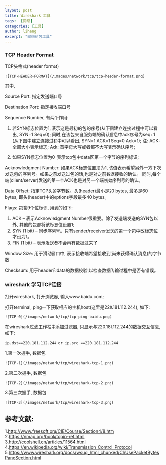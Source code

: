 ```yaml
---
layout: post
title: Wireshark 工具
tags:  [网络]
categories: [工具]
author: liheng
excerpt: "网络封包工具"
---
```


### TCP Header Format

TCP头格式(header format)

    ![TCP-HEADER-FORMAT](/images/network/tcp/tcp-header-format.png)

其中,

Source Port: 指定发送端口号

Destination Port: 指定接收端口号

Sequence Number, 有两个作用:

1. 若SYN标志位置为1, 表示这是最初的包的序号(从下图建立连接过程中可以看出, SYN=1 Seq=0); 同时,在该包来自服务端的确认信息中ack序号为seq+1
(从下图中建立连接过程中可以看出, SYN=1 ACK=1 Seq=0 Ack=1); 注: ACK: 全部大小表示标志; Ack: 首字母大写或者都不大写表示确认序号;

2. 如果SYN标志位置为0, 表示tcp包中data区第一个字节的序列标识;

Acknowledgment Number:
如果ACK标志位置顶为1, 该值表示希望另外一方下次发送包的序列号。如果之前发送过包的话,也是对之前数据接收的确认。
同时,每个端(client/server)发送的第一个ACK也是对另一个端初始序列号的确认。

Data Offset: 指定TCP头的字节数。头(header)最小是20 bytes, 最多是60 bytes, 即头(header)中的options字段最多40 bytes。

Flags: 包含9个位标识, 用到的如下:

1. ACK – 表示Acknowledgment Number很重要。除了发送端发送的SYN包以外, 其他的包都将该标志位设置1;
2. SYN (1 bit) – 同步序列号。只有sender/receiver发送的第一个包中改标志位才设为1。 
3. FIN (1 bit) – 表示发送者不会再有数据过来了

Window Size: 用于滑动窗口中, 表示接收端希望接收到(尚未获得确认消息)的字节数

Checksum: 用于header和data的数据校验,以检查数据传输过程中是否有错误。

### wireshark 学习TCP连接

打开wireshark, 打开浏览器, 输入www.baidu.com;

打开terminal, ping一下获取相应的主机host(这里是220.181.112.244), 如下:

    ![TCP-0](/images/network/tcp/tcp-ping-baidu.png)

在wireshark过滤工作栏中添加过滤器, 只显示与220.181.112.244的数据交互信息, 如下:

```
ip.dst==220.181.112.244 or ip.src ==220.181.112.244
```


1.第一次握手, 数据包

    ![TCP-1](/images/network/tcp/wireshark-tcp-1.png)


2.第二次握手, 数据包

    ![TCP-2](/images/network/tcp/wireshark-tcp-2.png)


3.第三次握手, 数据包

    ![TCP-3](/images/network/tcp/wireshark-tcp-3.png)

## 参考文献:

1.http://www.freesoft.org/CIE/Course/Section4/8.htm
2.https://nmap.org/book/tcpip-ref.html
3.http://coolshell.cn/articles/11564.html
4.https://en.wikipedia.org/wiki/Transmission_Control_Protocol
5.https://www.wireshark.org/docs/wsug_html_chunked/ChUsePacketBytesPaneSection.html